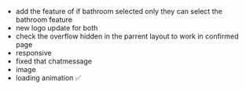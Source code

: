 - add the feature of if bathroom selected only they can select the bathroom feature
- new logo update for both
- check the overflow hidden in the parrent layout to work in confirmed page
- responsive
- fixed that chatmessage
- image
- loading animation ✅
